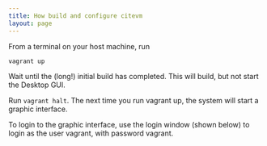 ```yaml
---
title: How build and configure citevm
layout: page
---
```



From a terminal on your host machine, run

    vagrant up

Wait until the (long!) initial build has completed. This will build, but not start the Desktop GUI.

Run `vagrant halt`. The next time you run vagrant up, the system will start a graphic interface.

To login to the graphic interface, use the login window (shown below) to login as the user vagrant, with password vagrant.

